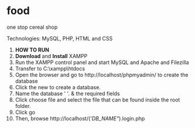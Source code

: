# food
one stop cereal shop



Technologies: MySQL, PHP, HTML and CSS

1. **HOW TO RUN**
2. **Download** and **Install** XAMPP 
3. Run the XAMPP control panel and start MySQL and Apache and Filezilla
4. Transfer to C:\xampp\htdocs 
5. Open the browser and go to http://localhost/phpmyadmin/ to create the database
6. Click the new to create a database.
7. Name the database ' '. & the required fields
8. Click choose file and select the file that can be found inside the root folder.
9. Click go
10. Then, browse http://localhost/(*'DB_NAME"*).login.php
